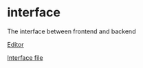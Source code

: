# interface
The interface between frontend and backend

[Editor](https://editor.swagger.io)

[Interface file](https://raw.githubusercontent.com/pr1gramm-media-center/interface/master/openapi.json)

